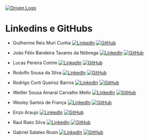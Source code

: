 [![Driven Logo](https://uploads-ssl.webflow.com/62235d098ddf9185c2d74422/622c0e0746587f694e5361b5_Driven_pink.png)](https://www.driven.com.br/)

# Linkedins e GitHubs

- Guilherme Reis Muri Cunha
[![LinkedIn](https://img.shields.io/badge/LinkedIn-4287f5?style=flat&logo=LinkedIn&logoColor=white)](https://www.linkedin.com/in/guilherme-rmc/)
[![GitHub](https://img.shields.io/badge/GitHub-ff4791?style=flat&logo=github&logoColor=white)](https://github.com/g-rmc)

- João Félix Bandeira Tavares da Nóbrega 
[![LinkedIn](https://img.shields.io/badge/LinkedIn-4287f5?style=flat&logo=LinkedIn&logoColor=white)](https://www.linkedin.com/in/joaofelix27/)
[![GitHub](https://img.shields.io/badge/GitHub-ff4791?style=flat&logo=github&logoColor=white)](https://github.com/joaofelix27)

- Lucas Pereira Cotrim
[![LinkedIn](https://img.shields.io/badge/LinkedIn-4287f5?style=flat&logo=LinkedIn&logoColor=white)](https://www.linkedin.com/in/lucas-pereira-cotrim/)
[![GitHub](https://img.shields.io/badge/GitHub-ff4791?style=flat&logo=github&logoColor=white)](https://github.com/LucasPCotrim)

- Rodolfo Sousa da Silva
[![LinkedIn](https://img.shields.io/badge/LinkedIn-4287f5?style=flat&logo=LinkedIn&logoColor=white)](https://www.linkedin.com/in/rodolfo-sousa/)
[![GitHub](https://img.shields.io/badge/GitHub-ff4791?style=flat&logo=github&logoColor=white)](https://github.com/rosousa)

- Rodrigo Corti Queiroz Barros
[![LinkedIn](https://img.shields.io/badge/LinkedIn-4287f5?style=flat&logo=LinkedIn&logoColor=white)](https://www.linkedin.com/in/rodrigo-corti-barros/)
[![GitHub](https://img.shields.io/badge/GitHub-ff4791?style=flat&logo=github&logoColor=white)](https://github.com/rodrigocqb)

- Weiller Sousa Amaral Carvalho Mello
[![LinkedIn](https://img.shields.io/badge/LinkedIn-4287f5?style=flat&logo=LinkedIn&logoColor=white)](https://www.linkedin.com/in/weillercarvalho/)
[![GitHub](https://img.shields.io/badge/GitHub-ff4791?style=flat&logo=github&logoColor=white)](https://github.com/weillercarvalho)

- Wesley Santos de França
[![LinkedIn](https://img.shields.io/badge/LinkedIn-4287f5?style=flat&logo=LinkedIn&logoColor=white)](https://www.linkedin.com/in/wesley-web-developer)
[![GitHub](https://img.shields.io/badge/GitHub-ff4791?style=flat&logo=github&logoColor=white)](https://github.com/Thepaocomovo)

- Enzo Araujo
[![LinkedIn](https://img.shields.io/badge/LinkedIn-4287f5?style=flat&logo=LinkedIn&logoColor=white)](https://www.linkedin.com/in/enzo-araujo-b8422318a/)
[![GitHub](https://img.shields.io/badge/GitHub-ff4791?style=flat&logo=github&logoColor=white)](https://github.com/enzojga)

- Raul Riato Silva
[![LinkedIn](https://img.shields.io/badge/LinkedIn-4287f5?style=flat&logo=LinkedIn&logoColor=white)](https://www.linkedin.com/in/raulriato/)
[![GitHub](https://img.shields.io/badge/GitHub-ff4791?style=flat&logo=github&logoColor=white)](https://github.com/raulriato)

- Gabriel Salateo Rosin
[![LinkedIn](https://img.shields.io/badge/LinkedIn-4287f5?style=flat&logo=LinkedIn&logoColor=white)](https://www.linkedin.com/in/gabriel-rosin/)
[![GitHub](https://img.shields.io/badge/GitHub-ff4791?style=flat&logo=github&logoColor=white)](https://github.com/gabao55)
